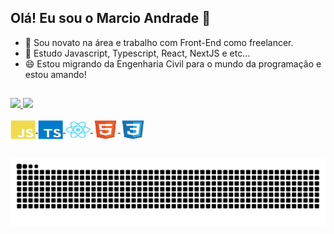 ## Olá! Eu sou o Marcio Andrade 👋

- 🔭 Sou novato na área e trabalho com Front-End como freelancer.
- 🌱 Estudo Javascript, Typescript, React, NextJS e etc...
- 😄 Estou migrando da Engenharia Civil para o mundo da programação e estou amando!
##
 <div style="width: 100%">
  <a href="https://github.com/marcioandradejs">
  <img width: "60%" height="180em" src="https://github-readme-stats.vercel.app/api?username=marcioandradejs&show_icons=true&theme=chartreuse-dark&include_all_commits=true&count_private=true"/>
  <img width: "40%" height="180em" src="https://github-readme-stats.vercel.app/api/top-langs/?username=marcioandradejs&layout=compact&langs_count=7&theme=chartreuse-dark"/>
</div>
  
<div style="display: inline_block"><br>
  <img align="center" alt="Marcio Andrade - JS" height="30" width="40" src="https://raw.githubusercontent.com/devicons/devicon/master/icons/javascript/javascript-plain.svg">
  <img align="center" alt="Marcio Andrade - TS" height="30" width="40" src="https://raw.githubusercontent.com/devicons/devicon/master/icons/typescript/typescript-plain.svg">
  <img align="center" alt="Marcio Andrade - React" height="30" width="40" src="https://raw.githubusercontent.com/devicons/devicon/master/icons/react/react-original.svg">
  <img align="center" alt="Marcio Andrade - HTML" height="30" width="40" src="https://raw.githubusercontent.com/devicons/devicon/master/icons/html5/html5-original.svg">
  <img align="center" alt="Marcio Andrade - CSS" height="30" width="40" src="https://raw.githubusercontent.com/devicons/devicon/master/icons/css3/css3-original.svg">
</div>
  
  ##
  
  ![Snake animation](https://github.com/marcioandradejs/marcioandradejs/blob/output/github-contribution-grid-snake.svg)
